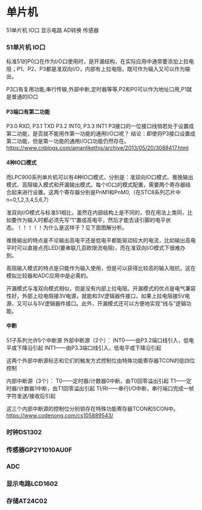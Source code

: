 # 单片机

51单片机 IO口 显示电路 AD转换 传感器

### 51单片机 IO口 

标准51的P0口在作为I/O口使用时，是开漏结构，在实际应用中通常要添加上拉电阻；P1、P2、P3都是准双向I/O，内部有上拉电阻，既可作为输入又可以作为输出。

P3口有复用功能,串行传输,外部中断,定时器等等,P2和P0可以作为地址口用,P1就是普通的IO口

#### P3端口有第二功能
P3.0 RXD, P3.1 TXD
P3.2 INT0, P3.3 INT1
P3接口的一位接口线倘若处于设置成第二功能，是否就不能用作第一功能的通用I/O口呢？
结论：即使将P3接口设置成第二功能，但是第一功能的通用I/O口功能仍然存在。
https://www.cnblogs.com/amanlikethis/archive/2013/05/20/3088417.html


#### 4种IO口模式
而LPC900系列单片机可以有4种IO口模式，分别是：准双向IO口模式、推挽输出模式、高阻输入模式和开漏输出模式。每个IO口的模式配置，需要两个寄存器结合起来进行设置。这两个寄存器分别是PnM1和PnM0,（在STC8系列芯片中n=0,1,2,3,4,5,6,7）

准双向I/O模式与标准51相比，虽然在内部结构上是不同的，但在用法上类同，比如要作为输入时都必须先写“1”置成高电平，然后才能去读引脚的电平状态。！！！！！为什么是这样子？见下面图解分析。

   推挽输出的特点是不论输出高电平还是低电平都能驱动较大的电流，比如输出高电平时可以直接点亮LED(要串联几百欧限流电阻)，而在准双向I/O模式下很难办到。

  高阻输入模式的特点是只能作为输入使用，但是可以获得比较高的输入阻抗，这在模拟比较器和ADC应用中是必需的。

  开漏模式与准双向模式相似，但是没有内部上拉电阻。开漏模式的优点是电气兼容性好，外部上拉电阻接3V电源，就能和3V逻辑器件接口，如果上拉电阻接5V电源，又可以与5V逻辑器件接口。此外，开漏模式还可以方便地实现“线与”逻辑功能。


#### 中断

51子系列允许5个中断源
外部中断源（2个）：
INT0——由P3.2端口线引入，低电平或下降沿引起
INT1——由P3.3端口线引入，低电平或下降沿引起

这两个外部中断源标志和它们的触发方式控制位由特殊功能寄存器TCON的低四位控制

内部中断源（3个）：
T0——定时器/计数器0中断，由T0回零溢出引起
T1——定时器/计数器1中断，由T1回零溢出引起
TI/RI——串行I/O中断，串行端口完成一帧字符发送/接收后引起

这三个内部中断源的控制位分别锁存在特殊功能寄存器TCON和SCON中。
https://www.codenong.com/cs105889543/


### 时钟DS1302 


### 传感器GP2Y1010AU0F 


### ADC 


### 显示电路LCD1602 



### 存储AT24C02



